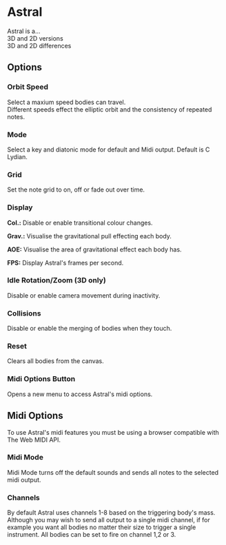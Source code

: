# Astral

Astral is a...  
3D and 2D versions  
3D and 2D differences

## Options

### Orbit Speed

Select a maxium speed bodies can travel.  
Different speeds effect the elliptic orbit and the consistency of repeated notes.

### Mode

Select a key and diatonic mode for default and Midi output. 
Default is C Lydian.

### Grid

Set the note grid to on, off or fade out over time.

### Display

**Col.:** Disable or enable transitional colour changes.

**Grav.:** Visualise the gravitational pull effecting each body.

**AOE:** Visualise the area of gravitational effect each body has.

**FPS:** Display Astral's frames per second.

### Idle Rotation/Zoom (3D only)

Disable or enable camera movement during inactivity.

### Collisions

Disable or enable the merging of bodies when they touch.

### Reset

Clears all bodies from the canvas.

### Midi Options Button

Opens a new menu to access Astral's midi options.

## Midi Options

To use Astral's midi features you must be using a browser compatible with The Web MIDI API.

### Midi Mode

Midi Mode turns off the default sounds and sends all notes to the selected midi output.

### Channels

By default Astral uses channels 1-8 based on the triggering body's mass. Although you may wish to send all output to a single midi channel, if for example you want all bodies no matter their size to trigger a single instrument. All bodies can be set to fire on channel 1,2 or 3.
